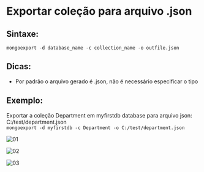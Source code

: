 # Exportar coleção para arquivo .json

## Sintaxe:                  
``` mongoexport -d database_name -c collection_name -o outfile.json ```

## Dicas:
- Por padrão o arquivo gerado é .json, não é necessário especificar o tipo

## Exemplo: 
Exportar a coleção Department em myfirstdb database para arquivo json: C:/test/department.json                            
``` mongoexport -d myfirstdb -c Department -o C:/test/department.json ```

![01](https://raw.githubusercontent.com/brunogoncalves/docs/master/mongodb/imagens/exportjson01.png)

![02](https://raw.githubusercontent.com/brunogoncalves/docs/master/mongodb/imagens/exportjson02.png)

![03](https://raw.githubusercontent.com/brunogoncalves/docs/master/mongodb/imagens/exportjson03.png)


